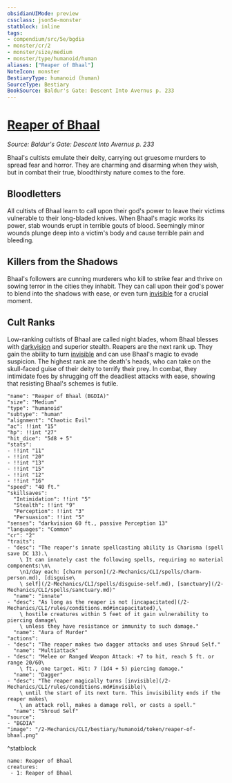 ```yaml
---
obsidianUIMode: preview
cssclass: json5e-monster
statblock: inline
tags:
- compendium/src/5e/bgdia
- monster/cr/2
- monster/size/medium
- monster/type/humanoid/human
aliases: ["Reaper of Bhaal"]
NoteIcon: monster
BestiaryType: humanoid (human)
SourceType: Bestiary
BookSource: Baldur's Gate: Descent Into Avernus p. 233
---
```

# [Reaper of Bhaal](2-Mechanics/CLI/bestiary/humanoid/reaper-of-bhaal-bgdia.md)
*Source: Baldur's Gate: Descent Into Avernus p. 233*  

Bhaal's cultists emulate their deity, carrying out gruesome murders to spread fear and horror. They are charming and disarming when they wish, but in combat their true, bloodthirsty nature comes to the fore.

## Bloodletters

All cultists of Bhaal learn to call upon their god's power to leave their victims vulnerable to their long-bladed knives. When Bhaal's magic works its power, stab wounds erupt in terrible gouts of blood. Seemingly minor wounds plunge deep into a victim's body and cause terrible pain and bleeding.

## Killers from the Shadows

Bhaal's followers are cunning murderers who kill to strike fear and thrive on sowing terror in the cities they inhabit. They can call upon their god's power to blend into the shadows with ease, or even turn [invisible](/2-Mechanics/CLI/rules/conditions.md#invisible) for a crucial moment.

## Cult Ranks

Low-ranking cultists of Bhaal are called night blades, whom Bhaal blesses with [darkvision](/2-Mechanics/CLI/rules/senses.md#darkvision) and superior stealth. Reapers are the next rank up. They gain the ability to turn [invisible](/2-Mechanics/CLI/rules/conditions.md#invisible) and can use Bhaal's magic to evade suspicion. The highest rank are the death's heads, who can take on the skull-faced guise of their deity to terrify their prey. In combat, they intimidate foes by shrugging off the deadliest attacks with ease, showing that resisting Bhaal's schemes is futile.

```statblock
"name": "Reaper of Bhaal (BGDIA)"
"size": "Medium"
"type": "humanoid"
"subtype": "human"
"alignment": "Chaotic Evil"
"ac": !!int "15"
"hp": !!int "27"
"hit_dice": "5d8 + 5"
"stats":
- !!int "11"
- !!int "20"
- !!int "13"
- !!int "15"
- !!int "12"
- !!int "16"
"speed": "40 ft."
"skillsaves":
  "Intimidation": !!int "5"
  "Stealth": !!int "9"
  "Perception": !!int "3"
  "Persuasion": !!int "5"
"senses": "darkvision 60 ft., passive Perception 13"
"languages": "Common"
"cr": "2"
"traits":
- "desc": "The reaper's innate spellcasting ability is Charisma (spell save DC 13).\
    \ It can innately cast the following spells, requiring no material components:\n\
    \n1/day each: [charm person](/2-Mechanics/CLI/spells/charm-person.md), [disguise\
    \ self](/2-Mechanics/CLI/spells/disguise-self.md), [sanctuary](/2-Mechanics/CLI/spells/sanctuary.md)"
  "name": "innate"
- "desc": "As long as the reaper is not [incapacitated](/2-Mechanics/CLI/rules/conditions.md#incapacitated),\
    \ hostile creatures within 5 feet of it gain vulnerability to piercing damage\
    \ unless they have resistance or immunity to such damage."
  "name": "Aura of Murder"
"actions":
- "desc": "The reaper makes two dagger attacks and uses Shroud Self."
  "name": "Multiattack"
- "desc": "Melee or Ranged Weapon Attack: +7 to hit, reach 5 ft. or range 20/60\
    \ ft., one target. Hit: 7 (1d4 + 5) piercing damage."
  "name": "Dagger"
- "desc": "The reaper magically turns [invisible](/2-Mechanics/CLI/rules/conditions.md#invisible)\
    \ until the start of its next turn. This invisibility ends if the reaper makes\
    \ an attack roll, makes a damage roll, or casts a spell."
  "name": "Shroud Self"
"source":
- "BGDIA"
"image": "/2-Mechanics/CLI/bestiary/humanoid/token/reaper-of-bhaal.png"
```
^statblock

```encounter-table
name: Reaper of Bhaal
creatures:
 - 1: Reaper of Bhaal
```